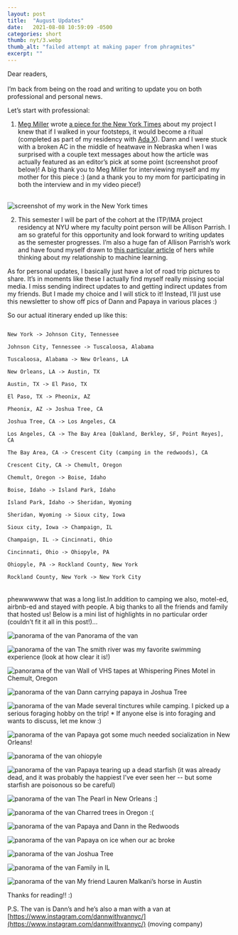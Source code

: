 ```yaml
---
layout: post
title:  "August Updates"
date:   2021-08-08 10:59:09 -0500
categories: short
thumb: nyt/3.webp
thumb_alt: "failed attempt at making paper from phragmites"
excerpt: ""
---
```

Dear readers,<br><br>
I’m back from being on the road and writing to update you on both professional and personal news.

Let’s start with professional:
1. [Meg Miller](https://megmiller.world/) wrote [a piece for the New York Times](https://www.nytimes.com/interactive/2021/07/26/arts/design/mom-deepfake-akkapeddi.html) about my project I knew that if I walked in your footsteps, it would become a ritual (completed as part of my residency with [Ada X](https://www.ada-x.org/en/)). Dann and I were stuck with a broken AC in the middle of heatwave in Nebraska when I was surprised with a couple text messages about how the article was actually featured as an editor’s pick at some point (screenshot proof below)! A big thank you to Meg Miller for interviewing myself and my mother for this piece :) (and a thank you to my mom for participating in both the interview and in my video piece!)<br><br>

![screenshot of my work in the New York times](/fieldnotes/assets/images/nyt/1.webp)

2. This semester I will be part of the cohort at the ITP/IMA project residency at NYU where my faculty point person will be Allison Parrish. I am so grateful for this opportunity and look forward to writing updates as the semester progresses. I’m also a huge fan of Allison Parrish’s work and have found myself drawn to [this particular article](https://www.serpentinegalleries.org/art-and-ideas/the-umbra-of-an-imago-writing-under-control-of-machine-learning/) of hers while thinking about my relationship to machine learning.

As for personal updates, I basically just have a lot of road trip pictures to share. It’s in moments like these I actually find myself really missing social media. I miss sending indirect updates to and getting indirect updates from my friends. But I made my choice and I will stick to it! Instead, I’ll just use this newsletter to show off pics of Dann and Papaya in various places :)

So our actual itinerary ended up like this:

<code>
New York -> Johnson City, Tennessee<br>
Johnson City, Tennessee -> Tuscaloosa, Alabama<br>
Tuscaloosa, Alabama -> New Orleans, LA<br>
New Orleans, LA -> Austin, TX<br>
Austin, TX -> El Paso, TX<br>
El Paso, TX -> Pheonix, AZ<br>
Pheonix, AZ -> Joshua Tree, CA<br>
Joshua Tree, CA -> Los Angeles, CA<br>
Los Angeles, CA -> The Bay Area [Oakland, Berkley, SF, Point Reyes], CA<br>
The Bay Area, CA -> Crescent City (camping in the redwoods), CA<br>
Crescent City, CA -> Chemult, Oregon<br>
Chemult, Oregon -> Boise, Idaho<br>
Boise, Idaho -> Island Park, Idaho<br>
Island Park, Idaho -> Sheridan, Wyoming<br>
Sheridan, Wyoming -> Sioux city, Iowa<br>
Sioux city, Iowa -> Champaign, IL<br>
Champaign, IL -> Cincinnati, Ohio<br>
Cincinnati, Ohio -> Ohiopyle, PA<br>
Ohiopyle, PA -> Rockland County, New York<br>
Rockland County, New York -> New York City
</code><br><br>
phewwwwww that was a long list.In addition to camping we also, motel-ed, airbnb-ed and stayed with people. A big thanks to all the friends and family that hosted us! Below is a mini list of highlights in no particular order (couldn’t fit it all in this post!)…

![panorama of the van](/fieldnotes/assets/images/nyt/2.webp)
<span>Panorama of the van</span>

![panorama of the van](/fieldnotes/assets/images/nyt/3.webp)
<span>The smith river was my favorite swimming experience (look at how clear it is!)</span>

![panorama of the van](/fieldnotes/assets/images/nyt/4.webp)
<span>Wall of VHS tapes at Whispering Pines Motel in Chemult, Oregon</span>

![panorama of the van](/fieldnotes/assets/images/nyt/5.webp)
<span>Dann carrying papaya in Joshua Tree</span>

![panorama of the van](/fieldnotes/assets/images/nyt/6.webp)
<span>Made several tinctures while camping. I picked up a serious foraging hobby on the trip! * If anyone else is into foraging and wants to discuss, let me know :)</span>

![panorama of the van](/fieldnotes/assets/images/nyt/7.webp)
<span>Papaya got some much needed socialization in New Orleans!</span>

![panorama of the van](/fieldnotes/assets/images/nyt/8.webp)
<span>ohiopyle</span>

![panorama of the van](/fieldnotes/assets/images/nyt/9.webp)
<span>Papaya tearing up a dead starfish (it was already dead, and it was probably the happiest I’ve ever seen her -- but some starfish are poisonous so be careful)</span>

![panorama of the van](/fieldnotes/assets/images/nyt/10.webp)
<span>The Pearl in New Orleans :]</span>

![panorama of the van](/fieldnotes/assets/images/nyt/11.webp)
<span>Charred trees in Oregon :(</span>

![panorama of the van](/fieldnotes/assets/images/nyt/12.webp)
<span>Papaya and Dann in the Redwoods</span>

![panorama of the van](/fieldnotes/assets/images/nyt/13.webp)
<span>Papaya on ice when our ac broke</span>

![panorama of the van](/fieldnotes/assets/images/nyt/14.webp)
<span>Joshua Tree</span>

![panorama of the van](/fieldnotes/assets/images/nyt/15.webp)
<span>Family in IL</span>

![panorama of the van](/fieldnotes/assets/images/nyt/16.webp)
<span>My friend Lauren Malkani’s horse in Austin</span>


Thanks for reading!! :)

P.S. The van is Dann’s and he’s also a man with a van at [https://www.instagram.com/dannwithvannyc/](https://www.instagram.com/dannwithvannyc/) (moving company)
